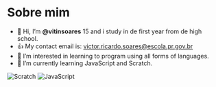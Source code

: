    # Sobre mim
- 👋 Hi, I’m **@vitinsoares** 15 and i study in de first year from de high school.
- :+1: My contact email is: victor.ricardo.soares@escola.pr.gov.br
- 👀 I’m interested in learning to program using all forms of languages.
- 🌱 I’m currently learning JavaScript and Scratch.

![Scratch](https://img.shields.io/badge/-scratch-green)
![JavaScript](https://img.shields.io/badge/-JavaScript-blue)

